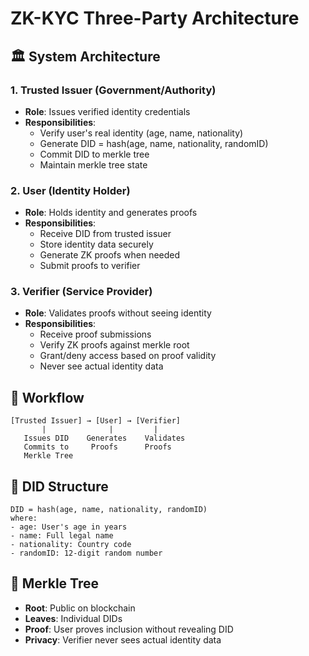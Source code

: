 # ZK-KYC Three-Party Architecture

## 🏛️ System Architecture

### **1. Trusted Issuer (Government/Authority)**
- **Role**: Issues verified identity credentials
- **Responsibilities**:
  - Verify user's real identity (age, name, nationality)
  - Generate DID = hash(age, name, nationality, randomID)
  - Commit DID to merkle tree
  - Maintain merkle tree state

### **2. User (Identity Holder)**
- **Role**: Holds identity and generates proofs
- **Responsibilities**:
  - Receive DID from trusted issuer
  - Store identity data securely
  - Generate ZK proofs when needed
  - Submit proofs to verifier

### **3. Verifier (Service Provider)**
- **Role**: Validates proofs without seeing identity
- **Responsibilities**:
  - Receive proof submissions
  - Verify ZK proofs against merkle root
  - Grant/deny access based on proof validity
  - Never see actual identity data

## 🔄 Workflow

```
[Trusted Issuer] → [User] → [Verifier]
       |              |         |
   Issues DID    Generates    Validates
   Commits to     Proofs      Proofs
   Merkle Tree                
```

## 🔐 DID Structure

```
DID = hash(age, name, nationality, randomID)
where:
- age: User's age in years
- name: Full legal name
- nationality: Country code
- randomID: 12-digit random number
```

## 🌳 Merkle Tree

- **Root**: Public on blockchain
- **Leaves**: Individual DIDs
- **Proof**: User proves inclusion without revealing DID
- **Privacy**: Verifier never sees actual identity data